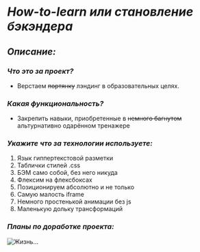 # **_How-to-learn или становление бэкэндера_**

## **_Описание:_**

### **_Что это за проект?_**

- Верстаем ~~портянку~~ лэндинг в образовательных целях.

### **_Какая функциональность?_**

- Закрепить навыки, приобретенные в ~~немного багнутом~~ альтурнативно одарённом тренажере

### **_Укажите что за технологии используете:_**

1. Язык гиппертекстовой разметки <html>
2. Таблички стилей .css
3. БЭМ само собой, без него никуда
4. Флексим на флексбоксах
5. Позиционируем абсолютно и не только
6. Самую малость iframe
7. Немного простенькой анимации без js
8. Маленькую дольку трансформаций

### **_Планы по доработке проекта:_**

![Жизнь...](https://cs14.pikabu.ru/post_img/2021/12/23/10/1640275313121435768.webp "Наверное, так бывает")
